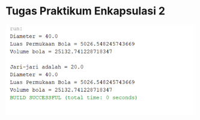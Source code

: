 # Tugas Praktikum Enkapsulasi 2
![alt text](https://github.com/ZAID6470/TEnkapsulasi2/blob/master/Tugas%20Praktikum%202.png?raw=true)
